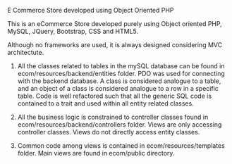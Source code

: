 E Commerce Store developed using Object Oriented PHP

This is an eCommerce Store developed purely using Object oriented PHP, MySQL, JQuery, Bootstrap, CSS and HTML5.

Although no frameworks are used, it is always designed considering MVC architectute. 

1. All the classes related to tables in the mySQL database can be found in ecom/resources/backend/entities folder. 
   PDO was used for connecting with the backend database. 
   A class is considered analogue to a table, and an object of a class is considered analogue to a row in a specific table. 
   Code is well refactored such that all the generic SQL code is contained to a trait and used within all entity related classes. 

2. All the business logic is constrained to controller classes found in ecom/resources/backend/controllers folder.
   Views are only accessing controller classes. Views do not directly access entity classes. 

3. Common code among views is contained in ecom/resources/templates folder. 
   Main views are found in ecom/public directory.
